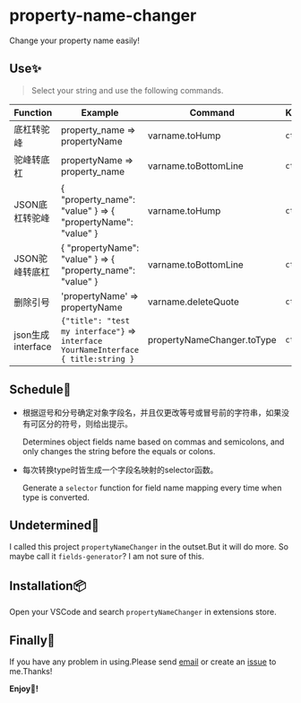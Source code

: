 # property-name-changer

Change your property name easily!

## Use:sparkles:
> Select your string and use the following commands.

Function | Example | Command | Keybindings
-|-|-|-
底杠转驼峰 | property_name => propertyName | varname.toHump | `ctrl+shift+1`
驼峰转底杠 | propertyName => property_name | varname.toBottomLine | `ctrl+shift+2`
JSON底杠转驼峰 | { "property_name": "value" } => { "propertyName": "value" } | varname.toHump | `ctrl+shift+3`
JSON驼峰转底杠 | { "propertyName": "value" } => { "property_name": "value" } | varname.toBottomLine | `ctrl+shift+4`
删除引号 | 'propertyName' => propertyName | varname.deleteQuote | `ctrl+shift+'`
json生成interface | `{"title": "test my interface"}` => `interface YourNameInterface { title:string }` | propertyNameChanger.toType | `ctrl+i`

## Schedule:pencil:
- 根据逗号和分号确定对象字段名，并且仅更改等号或冒号前的字符串，如果没有可区分的符号，则给出提示。
  
  Determines object fields name based on commas and semicolons, and only changes the string before the equals or colons.

- 每次转换type时皆生成一个字段名映射的selector函数。
  
  Generate a `selector` function for field name mapping every time when type is converted.

## Undetermined:pushpin:
I called this project `propertyNameChanger` in the outset.But it will do more. So maybe call it `fields-generator`?
I am not sure of this.

## Installation:package:
Open your VSCode and search `propertyNameChanger` in extensions store.

## Finally:camera_flash:
If you have any problem in using.Please send [email](mailto:urnotzane@163.com) or create an [issue](https://github.com/urnotzane/property-name-changer/issues) to me.Thanks!

**Enjoy:see_no_evil:!**
